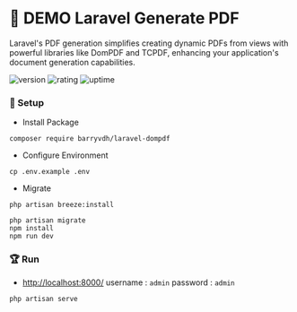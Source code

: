 # 🎉 DEMO Laravel Generate PDF

Laravel's PDF generation simplifies creating dynamic PDFs from views with powerful libraries like DomPDF and TCPDF, enhancing your application's document generation capabilities.

![version](https://img.shields.io/badge/version-1.0-blue)
![rating](https://img.shields.io/badge/rating-★★★★★-yellow)
![uptime](https://img.shields.io/badge/uptime-100%25-brightgreen)

### 🚀 Setup

- Install Package

```shell
composer require barryvdh/laravel-dompdf
```

- Configure Environment

```shell
cp .env.example .env
```

- Migrate

```
php artisan breeze:install
 
php artisan migrate
npm install
npm run dev
```

### 🏆 Run

- [http://localhost:8000/](http://localhost:8000/) username : `admin` password : `admin`

```shell
php artisan serve
```
